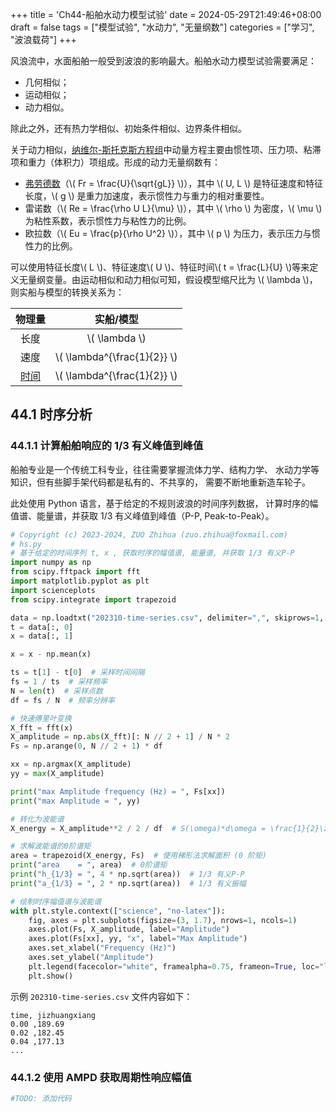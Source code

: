+++
title = 'Ch44-船舶水动力模型试验'
date = 2024-05-29T21:49:46+08:00
draft = false
tags = ["模型试验", "水动力", "无量纲数"]
categories = ["学习", "波浪载荷"]
+++

风浪流中，水面船舶一般受到波浪的影响最大。船舶水动力模型试验需要满足：

* 几何相似；
* 运动相似；
* 动力相似。

除此之外，还有热力学相似、初始条件相似、边界条件相似。

关于动力相似，[纳维尔-斯托克斯方程组][2]中动量方程主要由惯性项、压力项、粘滞项和重力（体积力）项组成。形成的动力无量纲数有：

* [弗劳德数][1]（\\( Fr = \frac{U}{\sqrt{gL}} \\)），其中 \\( U, L \\)  是特征速度和特征长度，\\( g \\) 是重力加速度，表示惯性力与重力的相对重要性。
* 雷诺数（\\( Re = \frac{\rho U L}{\mu} \\)），其中 \\( \rho \\) 为密度，\\( \mu \\) 为粘性系数，表示惯性力与粘性力的比例。
* 欧拉数（\\( Eu = \frac{p}{\rho U^2} \\)），其中 \\( p \\) 为压力，表示压力与惯性力的比例。

可以使用特征长度\\( L \\)、特征速度\\( U \\)、特征时间\\( t = \frac{L}{U} \\)等来定义无量纲变量。由运动相似和动力相似可知，假设模型缩尺比为 \\( \lambda \\)，则实船与模型的转换关系为：

| 物理量 | 实船/模型 |
| :-: | :-: |
| 长度 | \\( \lambda \\) |
| 速度 | \\( \lambda^{\frac{1}{2}} \\) |
| [时间][3] | \\( \lambda^{\frac{1}{2}} \\) |

[1]: https://tongyi.aliyun.com/qianwen/?sessionId=f3b7a4a4ca8145a389c54342634a44d6
[2]: https://baike.baidu.com/item/%E7%BA%B3%E7%BB%B4-%E6%96%AF%E6%89%98%E5%85%8B%E6%96%AF%E6%96%B9%E7%A8%8B?fromModule=lemma_search-box
[3]: https://v.douyin.com/ijYhmLXW/

## 44.1 时序分析

### 44.1.1 计算船舶响应的 1/3 有义峰值到峰值

船舶专业是一个传统工科专业，往往需要掌握流体力学、结构力学、
水动力学等知识，但有些脚手架代码都是私有的、不共享的，
需要不断地重新造车轮子。

此处使用 Python 语言，基于给定的不规则波浪的时间序列数据，
计算时序的幅值谱、能量谱，并获取 1/3 有义峰值到峰值（P-P, Peak-to-Peak）。

```python
# Copyright (c) 2023-2024, ZUO Zhihua (zuo.zhihua@foxmail.com)
# hs.py
# 基于给定的时间序列 t, x , 获取时序的幅值谱, 能量谱, 并获取 1/3 有义P-P
import numpy as np
from scipy.fftpack import fft
import matplotlib.pyplot as plt
import scienceplots
from scipy.integrate import trapezoid

data = np.loadtxt("202310-time-series.csv", delimiter=",", skiprows=1, encoding="utf-8")
t = data[:, 0]
x = data[:, 1]

x = x - np.mean(x)

ts = t[1] - t[0]  # 采样时间间隔
fs = 1 / ts  # 采样频率
N = len(t)  # 采样点数
df = fs / N  # 频率分辨率

# 快速傅里叶变换
X_fft = fft(x)
X_amplitude = np.abs(X_fft)[: N // 2 + 1] / N * 2
Fs = np.arange(0, N // 2 + 1) * df

xx = np.argmax(X_amplitude)
yy = max(X_amplitude)

print("max Amplitude frequency (Hz) = ", Fs[xx])
print("max Amplitude = ", yy)

# 转化为波能谱
X_energy = X_amplitude**2 / 2 / df  # S(\omega)*d\omega = \frac{1}{2}\zeta(\omega)^2

# 求解波能谱的0阶谱矩
area = trapezoid(X_energy, Fs)  # 使用梯形法求解面积 (0 阶矩)
print("area    = ", area)  # 0阶谱矩
print("h_{1/3} = ", 4 * np.sqrt(area))  # 1/3 有义P-P
print("a_{1/3} = ", 2 * np.sqrt(area))  # 1/3 有义振幅

# 绘制时序幅值谱与波能谱
with plt.style.context(["science", "no-latex"]):
    fig, axes = plt.subplots(figsize=(3, 1.7), nrows=1, ncols=1)
    axes.plot(Fs, X_amplitude, label="Amplitude")
    axes.plot(Fs[xx], yy, "x", label="Max Amplitude")
    axes.set_xlabel("Frequency (Hz)")
    axes.set_ylabel("Amplitude")
    plt.legend(facecolor="white", framealpha=0.75, frameon=True, loc="lower right")
    plt.show()
```

示例 `202310-time-series.csv` 文件内容如下：

```csv
time, jizhuangxiang
0.00 ,189.69
0.02 ,182.45
0.04 ,177.13
...
```

### 44.1.2 使用 AMPD 获取周期性响应幅值

```python
#TODO: 添加代码
```
